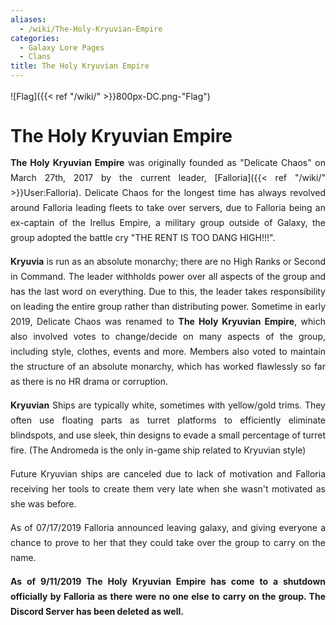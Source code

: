 ```yaml
---
aliases:
  - /wiki/The-Holy-Kryuvian-Empire
categories:
  - Galaxy Lore Pages
  - Clans
title: The Holy Kryuvian Empire
---
```


<div align="justify" class="cardcontainer" style="font-size: 14px; line-height: 24px;">

![Flag]({{< ref "/wiki/" >}}800px-DC.png-"Flag")

# The Holy Kryuvian Empire

**The Holy Kryuvian Empire** was originally founded as "Delicate Chaos" on March 27th, 2017 by the current leader, [Falloria]({{< ref "/wiki/" >}}User:Falloria). Delicate Chaos for the longest time has always revolved around Falloria leading fleets to take over servers, due to Falloria being an ex-captain of the Irellus Empire, a military group outside of Galaxy, the group adopted the battle cry "THE RENT IS TOO DANG HIGH!!!".

**Kryuvia** is run as an absolute monarchy; there are no High Ranks or Second in Command. The leader withholds power over all aspects of the group and has the last word on everything. Due to this, the leader takes responsibility on leading the entire group rather than distributing power. Sometime in early 2019, Delicate Chaos was renamed to **The Holy Kryuvian Empire**, which also involved votes to change/decide on many aspects of the group, including style, clothes, events and more. Members also voted to maintain the structure of an absolute monarchy, which has worked flawlessly so far as there is no HR drama or corruption.

**Kryuvian** Ships are typically white, sometimes with yellow/gold trims. They often use floating parts as turret platforms to efficiently eliminate blindspots, and use sleek, thin designs to evade a small percentage of turret fire. (The Andromeda is the only in-game ship related to Kryuvian style)

Future Kryuvian ships are canceled due to lack of motivation and Falloria receiving her tools to create them very late when she wasn't motivated as she was before.

As of 07/17/2019 Falloria announced leaving galaxy, and giving everyone a chance to prove to her that they could take over the group to carry on the name.

**As of 9/11/2019 The Holy Kryuvian Empire has come to a shutdown officially by Falloria as there were no one else to carry on the group. The Discord Server has been deleted as well.**

</div>
